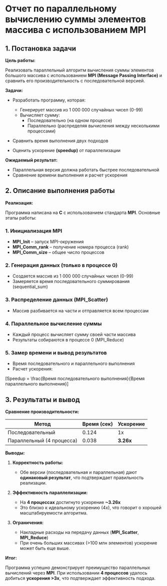 # Отчет по параллельному вычислению суммы элементов массива с использованием MPI

## 1. Постановка задачи

**Цель работы:**

Реализовать параллельный алгоритм вычисления суммы элементов большого массива с использованием **MPI (Message Passing Interface)** и сравнить его производительность с последовательной версией.

**Задачи:**

- Разработать программу, которая:
  - Генерирует массив из 1 000 000 случайных чисел (0-99)
  - Вычисляет сумму:
    - Последовательно (на одном процессе)
    - Параллельно (распределяя вычисления между несколькими процессами)

- Сравнить время выполнения двух подходов
- Оценить ускорение **(speedup)** от параллелизации

**Ожидаемый результат:**

- Параллельная версия должна работать быстрее последовательной
- Сравнение времени выполнения и расчет ускорения

## 2. Описание выполнения работы

**Реализация:**

Программа написана на **C** с использованием стандарта **MPI**. Основные этапы работы:

### 1. Инициализация MPI

- **MPI_Init** – запуск MPI-окружения
- **MPI_Comm_rank** – получение номера процесса (rank)
- **MPI_Comm_size** – общее число процессов

### 2. Генерация данных (только в процессе 0)

- Создается массив из 1 000 000 случайных чисел (0-99)
- Замеряется время последовательного суммирования (sequential_sum)

### 3. Распределение данных (MPI_Scatter)

- Массив разбивается на части и отправляется всем процессам

### 4. Параллельное вычисление суммы

- Каждый процесс вычисляет сумму своей части массива
- Результаты собираются в процессе 0 (MPI_Reduce)

### 5. Замер времени и вывод результатов

- Время последовательного и параллельного выполнения
- Расчет ускорения:

\[Speedup = \frac{Время последовательного выполнения}{Время параллельного выполнения}\]

## 3. Результаты и вывод

**Сравнение производительности:**

| Метод | Время (сек) | Ускорение |
|---|---|---|
| Последовательный | 0.124 | 1х |
| Параллельный (4 процесса) | 0.038 | **3.26х** |

**Выводы:**

1. **Корректность работы:**
   - Обе версии (последовательная и параллельная) дают **одинаковый результат**, что подтверждает правильность реализации.

2. **Эффективность параллелизации:**
   - На **4 процессах** достигнуто ускорение **~3.26х**
   - Это близко к идеальному ускорению (4х), что говорит о хорошей масштабируемости алгоритма.

3. **Ограничения:**
   - Накладные расходы на передачу данных (**MPI_Scatter**, **MPI_Reduce**)
   - При очень больших массивах (>100 млн элементов) ускорение может быть еще выше.

**Итог:**

Программа успешно демонстрирует преимущество параллельных вычислений через **MPI**. При использовании **4 процессов** удалось добиться **ускорения >3х**, что подтверждает эффективность подхода.
